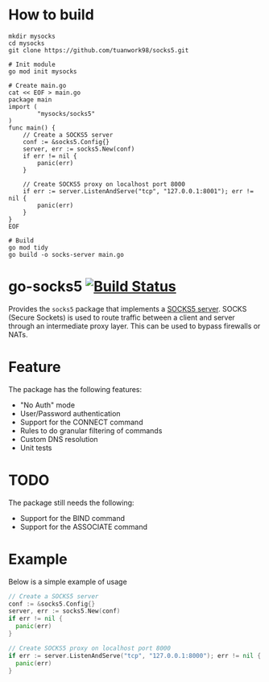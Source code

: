 # How to build
```
mkdir mysocks
cd mysocks
git clone https://github.com/tuanwork98/socks5.git

# Init module
go mod init mysocks

# Create main.go
cat << EOF > main.go
package main
import (
        "mysocks/socks5"
)
func main() {
    // Create a SOCKS5 server
    conf := &socks5.Config{}
    server, err := socks5.New(conf)
    if err != nil {
        panic(err)
    }

    // Create SOCKS5 proxy on localhost port 8000
    if err := server.ListenAndServe("tcp", "127.0.0.1:8001"); err != nil {
        panic(err)
    }
}
EOF

# Build 
go mod tidy
go build -o socks-server main.go
```




go-socks5 [![Build Status](https://travis-ci.org/armon/go-socks5.png)](https://travis-ci.org/armon/go-socks5)
=========

Provides the `socks5` package that implements a [SOCKS5 server](http://en.wikipedia.org/wiki/SOCKS).
SOCKS (Secure Sockets) is used to route traffic between a client and server through
an intermediate proxy layer. This can be used to bypass firewalls or NATs.

Feature
=======

The package has the following features:
* "No Auth" mode
* User/Password authentication
* Support for the CONNECT command
* Rules to do granular filtering of commands
* Custom DNS resolution
* Unit tests

TODO
====

The package still needs the following:
* Support for the BIND command
* Support for the ASSOCIATE command


Example
=======

Below is a simple example of usage

```go
// Create a SOCKS5 server
conf := &socks5.Config{}
server, err := socks5.New(conf)
if err != nil {
  panic(err)
}

// Create SOCKS5 proxy on localhost port 8000
if err := server.ListenAndServe("tcp", "127.0.0.1:8000"); err != nil {
  panic(err)
}
```

